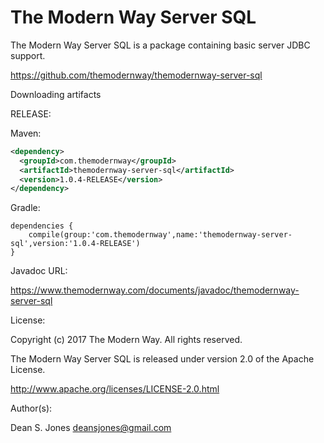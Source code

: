 The Modern Way Server SQL
======

The Modern Way Server SQL is a package containing basic server JDBC support.

https://github.com/themodernway/themodernway-server-sql

Downloading artifacts

RELEASE:

Maven:
```xml
<dependency>
  <groupId>com.themodernway</groupId>
  <artifactId>themodernway-server-sql</artifactId>
  <version>1.0.4-RELEASE</version>
</dependency>
```
Gradle:

```
dependencies {
    compile(group:'com.themodernway',name:'themodernway-server-sql',version:'1.0.4-RELEASE')
}
```
Javadoc URL:

https://www.themodernway.com/documents/javadoc/themodernway-server-sql

License:

Copyright (c) 2017 The Modern Way. All rights reserved.

The Modern Way Server SQL is released under version 2.0 of the Apache License.

http://www.apache.org/licenses/LICENSE-2.0.html

Author(s):

Dean S. Jones
deansjones@gmail.com